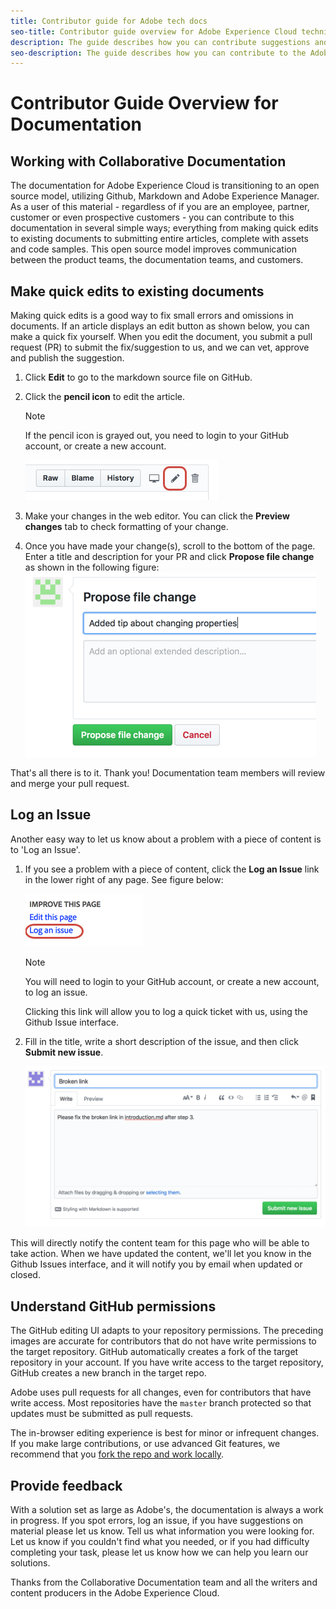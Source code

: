 ```yaml
---
title: Contributor guide for Adobe tech docs
seo-title: Contributor guide overview for Adobe Experience Cloud technical documentation
description: The guide describes how you can contribute suggestions and additions to the Adobe documentation site.
seo-description: The guide describes how you can contribute to the Adobe Experience Cloud technical documentation.
---
```


# Contributor Guide Overview for Documentation

<!---
<https://docs.microsoft.com/en-us/contribute/>
-->

## Working with Collaborative Documentation

The documentation for Adobe Experience Cloud is transitioning to an open source model, utilizing Github, Markdown and Adobe Experience Manager. As a user of this material - regardless of if you are an employee, partner, customer or even prospective customers - you can contribute to this documentation in several simple ways; everything from making quick edits to existing documents to submitting entire articles, complete with assets and code samples. This open source model improves communication between the product teams, the documentation teams, and customers. 
 
<!--
> [!IMPORTANT]
> All repositories that publish to docs.adobe.com have adopted the [Adobe Open Source Code of Conduct](../code-of-conduct.md) or the [.NET Foundation Code of Conduct](https://dotnetfoundation.org/code-of-conduct). For more information, see the [Contributing](../contributing.md) article.
>
> Minor corrections or clarifications to documentation and code examples in public repositories are covered by the [Adobe Documentation Terms of Use](https://www.adobe.com/legal/terms.html). New or significant changes generate a comment in the pull request, asking you to submit an online Contribution License Agreement (CLA) if you are not an employee of Adobe. We need you to complete the online form before we can review or accept your pull request.
--->
    
## Make quick edits to existing documents

Making quick edits is a good way to fix small errors and omissions in documents. If an article displays an edit button as shown below, you can make a quick fix yourself. When you edit the document, you submit a pull request (PR) to submit the fix/suggestion to us, and we can vet, approve and publish the suggestion.

1. Click **Edit** to go to the markdown source file on GitHub.

   <!---![Location of the Edit link](assets/edit-article.png)-->

1. Click the **pencil icon** to edit the article.  
   > [!NOTE]
   > If the pencil icon is grayed out, you need to login to your GitHub account, or create a new account.  

   ![Location of the pencil icon](assets/edit-icon.png)

1. Make your changes in the web editor. You can click the **Preview changes** tab to check formatting of your change.
1. Once you have made your change(s), scroll to the bottom of the page. Enter a title and description for your PR and click **Propose file change** as shown in the following figure:  
   ![proposing your change](assets/submit-pull-request.png)

That's all there is to it. Thank you! Documentation team members will review and merge your pull request.

## Log an Issue

Another easy way to let us know about a problem with a piece of content is to 'Log an Issue'.

1. If you see a problem with a piece of content, click the **Log an Issue** link in the lower right of any page. See figure below:

   ![](assets/git_log_issue.png)
   
   > [!NOTE]
   > You will need to login to your GitHub account, or create a new account, to log an issue. 
   
   Clicking this link will allow you to log a quick ticket with us, using the Github Issue interface.
   
1. Fill in the title, write a short description of the issue, and then click **Submit new issue**.

   ![](assets/git_issue_example.png)

This will directly notify the content team for this page who will be able to take action. When we have updated the content, we'll let you know in the Github Issues interface, and it will notify you by email when updated or closed.

## Understand GitHub permissions

The GitHub editing UI adapts to your repository permissions. The preceding images are accurate for contributors that do not have write permissions to the target repository. GitHub automatically creates a fork of the target repository in your account. If you have write access to the target repository, GitHub creates a new branch in the target repo.

Adobe uses pull requests for all changes, even for contributors that have write access. Most repositories have the `master` branch protected so that updates must be submitted as pull requests.

The in-browser editing experience is best for minor or infrequent changes. If you make large contributions, or use advanced Git features, we recommend that you [fork the repo and work locally](setup/full-workflow.md).

## Provide feedback

With a solution set as large as Adobe's, the documentation is always a work in progress. If you spot errors, log an issue, if you have suggestions on material please let us know. Tell us what information you were looking for. Let us know if you couldn't find what you needed, or if you had difficulty completing your task, please let us know how we can help you learn our solutions.

Thanks from the Collaborative Documentation team and all the writers and content producers in the Adobe Experience Cloud.
